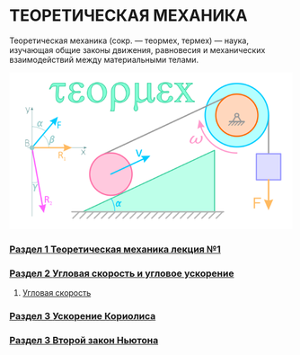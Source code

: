 # ТЕОРЕТИЧЕСКАЯ МЕХАНИКА
Теоретическая механика (сокр. — теормех, термех) — наука, изучающая общие законы движения, равновесия и механических взаимодействий между материальными телами.

![](Image/termeh.png)

### [Раздел 1 **Теоретическая механика лекция №1**](/Теоретическая%20механика%20лекция%20№1.md)

### [Раздел 2 **Угловая скорость и угловое ускорение**](/Угловая%20скорость%20и%20угловое%20ускорение%20.md)

1. [Угловая скорость](/УГЛОВАЯ%20СКОРОСТЬ.md)

### [Раздел 3 **Ускорение Кориолиса**](/УСКОРЕНИЕ%20КОРИОЛИСА.md)

### [Раздел 3 **Второй закон Ньютона**](/ВТОРОЙ%20ЗАКОН%20НЬЮТОНА.md)
